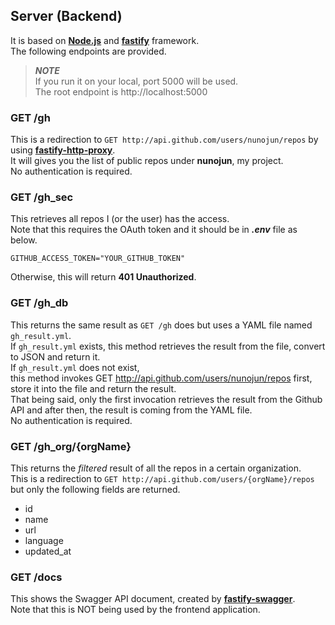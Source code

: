 ## Server (Backend)
It is based on **[Node.js](https://nodejs.org/en/)** and **[fastify](https://www.fastify.io/)** framework.  
The following endpoints are provided.  
> **_NOTE_**  
If you run it on your local, port 5000 will be used.  
The root endpoint is http://localhost:5000  

### GET /gh
This is a redirection to `GET http://api.github.com/users/nunojun/repos` by using **[fastify-http-proxy](https://github.com/fastify/fastify-http-proxy)**.  
It will gives you the list of public repos under **nunojun**, my project.  
No authentication is required.
### GET /gh_sec
This retrieves all repos I (or the user) has the access.  
Note that this requires the OAuth token and it should be in **_.env_** file as below.
```
GITHUB_ACCESS_TOKEN="YOUR_GITHUB_TOKEN"
```
Otherwise, this will return **401 Unauthorized**.  
### GET /gh_db
This returns the same result as `GET /gh` does but uses a YAML file named `gh_result.yml`.  
If `gh_result.yml` exists, this method retrieves the result from the file, convert to JSON and return it.  
If `gh_result.yml` does not exist,  
this method invokes GET http://api.github.com/users/nunojun/repos first, store it into the file and return the result.  
That being said, only the first invocation retrieves the result from the Github API and after then, the result is coming from the YAML file.  
No authentication is required.  
### GET /gh_org/{orgName}
This returns the *filtered* result of all the repos in a certain organization.  
This is a redirection to `GET http://api.github.com/users/{orgName}/repos` but only the following fields are returned.
- id
- name
- url
- language
- updated_at
### GET /docs
This shows the Swagger API document, created by **[fastify-swagger](https://github.com/fastify/fastify-swagger)**.  
Note that this is NOT being used by the frontend application.  
